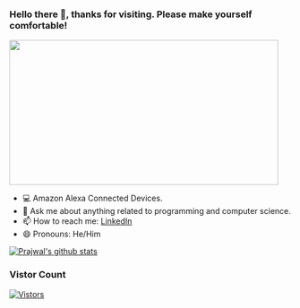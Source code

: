 ### Hello there 👋, thanks for visiting. Please make yourself comfortable!

 <img src="https://media.giphy.com/media/3ornk57KwDXf81rjWM/giphy.gif" width="480" height="259"/>
 
- 💻 Amazon Alexa Connected Devices. 
- 💬 Ask me about anything related to programming and computer science.
- 📫 How to reach me: [LinkedIn](https://www.linkedin.com/in/prajwalpyakurel)
- 😄 Pronouns: He/Him

[![Prajwal's github stats](https://github-readme-stats.vercel.app/api?username=prazolpp&show_icons=true&theme=merko)](https://www.github.com/prazolpp)


### Vistor Count
[![Vistors](https://profile-counter.glitch.me/prazolpp/count.svg)](https://profile-counter.glitch.me/prazolpp/count.svg)

<!--**prazolpp/prazolpp** is a ✨ _special_ ✨ repository because its `README.md` (this file) appears on your GitHub profile.
- ⚡ Fun fact: 
-->
